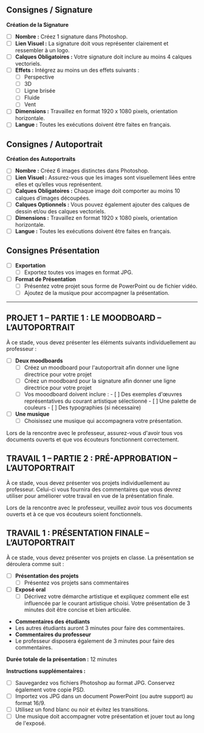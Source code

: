 ## Consignes / Signature

**Création de la Signature**
- [ ] **Nombre :** Créez 1 signature dans Photoshop.
- [ ] **Lien Visuel :** La signature doit vous représenter clairement et ressembler à un logo.
- [ ] **Calques Obligatoires :** Votre signature doit inclure au moins 4 calques vectoriels.
- [ ] **Effets :** Intégrez au moins un des effets suivants :
    - [ ] Perspective
    - [ ] 3D
    - [ ] Ligne brisée
    - [ ] Fluide
    - [ ] Vent
- [ ] **Dimensions :** Travaillez en format 1920 x 1080 pixels, orientation horizontale.
- [ ] **Langue :** Toutes les exécutions doivent être faites en français.

## Consignes / Autoportrait

**Création des Autoportraits**
- [ ] **Nombre :** Créez 6 images distinctes dans Photoshop.
- [ ] **Lien Visuel :** Assurez-vous que les images sont visuellement liées entre elles et qu’elles vous représentent.
- [ ] **Calques Obligatoires :** Chaque image doit comporter au moins 10 calques d’images découpées.
- [ ] **Calques Optionnels :** Vous pouvez également ajouter des calques de dessin et/ou des calques vectoriels.
- [ ] **Dimensions :** Travaillez en format 1920 x 1080 pixels, orientation horizontale.
- [ ] **Langue :** Toutes les exécutions doivent être faites en français.

## Consignes Présentation
- [ ] **Exportation**
    - [ ] Exportez toutes vos images en format JPG.
- [ ] **Format de Présentation**
    - [ ] Présentez votre projet sous forme de PowerPoint ou de fichier vidéo.
    - [ ] Ajoutez de la musique pour accompagner la présentation.

---

## PROJET 1 – PARTIE 1 : LE MOODBOARD – L’AUTOPORTRAIT

À ce stade, vous devez présenter les éléments suivants individuellement au professeur :

- [ ] **Deux moodboards**
  - [ ] Créez un moodboard pour l'autoportrait afin donner une ligne directrice pour votre projet
  - [ ] Créez un moodboard pour la signature afin donner une ligne directrice pour votre projet
  - [ ] Vos mooodboard doivent inclure :
          - [ ] Des exemples d'œuvres représentatives du courant artistique sélectionné
          - [ ] Une palette de couleurs
          - [ ] Des typographies (si nécessaire)
- [ ] **Une musique**
  - [ ] Choisissez une musique qui accompagnera votre présentation.

Lors de la rencontre avec le professeur, assurez-vous d'avoir tous vos documents ouverts et que vos écouteurs fonctionnent correctement.

## TRAVAIL 1 – PARTIE 2 : PRÉ-APPROBATION – L’AUTOPORTRAIT

À ce stade, vous devez présenter vos projets individuellement au professeur. Celui-ci vous fournira des commentaires que vous devrez utiliser pour améliorer votre travail en vue de la présentation finale.

Lors de la rencontre avec le professeur, veuillez avoir tous vos documents ouverts et à ce que vos écouteurs soient fonctionnels.

## TRAVAIL 1 : PRÉSENTATION FINALE – L’AUTOPORTRAIT

À ce stade, vous devez présenter vos projets en classe. La présentation se déroulera comme suit :

- [ ] **Présentation des projets**
  - [ ] Présentez vos projets sans commentaires 
- [ ] **Exposé oral**
  - [ ] Décrivez votre démarche artistique et expliquez comment elle est influencée par le courant artistique choisi. Votre présentation de 3 minutes doit être concise et bien articulée. 
-  **Commentaires des étudiants**
  -  Les autres étudiants auront 3 minutes pour faire des commentaires.
-  **Commentaires du professeur**
  -  Le professeur disposera également de 3 minutes pour faire des commentaires.

**Durée totale de la présentation :** 12 minutes

**Instructions supplémentaires :**

- [ ] Sauvegardez vos fichiers Photoshop au format JPG. Conservez également votre copie PSD.
- [ ] Importez vos JPG dans un document PowerPoint (ou autre support) au format 16/9.
- [ ] Utilisez un fond blanc ou noir et évitez les transitions.
- [ ] Une musique doit accompagner votre présentation et jouer tout au long de l'exposé.

